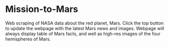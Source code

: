 # Mission-to-Mars

Web scraping of NASA data about the red planet, Mars.
Click the top button to update the webpage with the latest Mars news and images.
Webpage will always display table of Mars facts, and well as high-res images of the four hemispheres of Mars.
